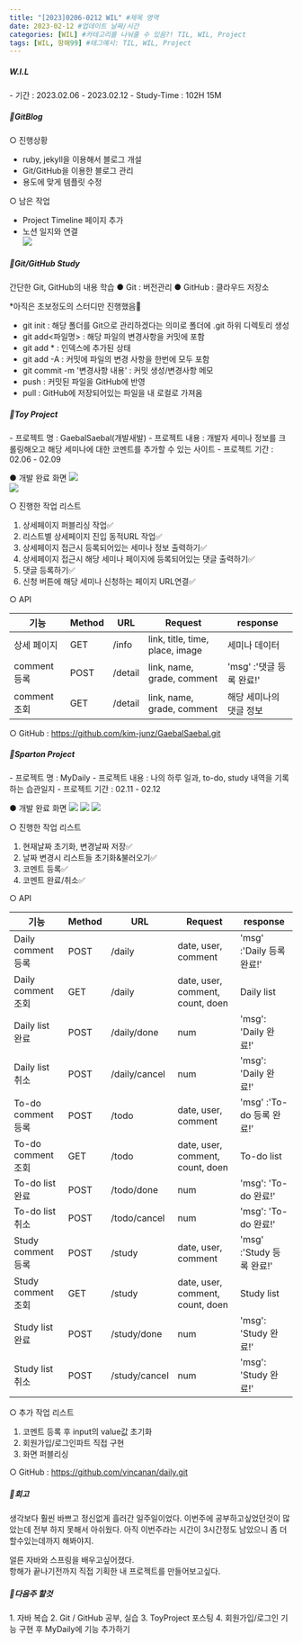 ```yaml
---
title: "[2023]0206-0212 WIL" #제목 영역
date: 2023-02-12 #업데이트 날짜/시간
categories: [WIL] #카테고리를 나눠줄 수 있음?! TIL, WIL, Project
tags: [WIL, 항해99] #태그예시: TIL, WIL, Project
---
```


<h5><strong>W.I.L</strong></h5>
- 기간 : 2023.02.06 - 2023.02.12
- Study-Time : 102H 15M
  
  
<h5><strong>📌GitBlog</strong></h5>
○ 진행상황

- ruby, jekyll을 이용해서 블로그 개설
- Git/GitHub을 이용한 블로그 관리
- 용도에 맞게 템플릿 수정

○ 남은 작업

- Project Timeline 페이지 추가
- 노션 일지와 연결  
  <img src="https://github.com/kim-junz/kim-junz.github.io/blob/main/_posts/2023/post_img/23-02-12/01.png?raw=true">

<h5><strong>📌Git/GitHub Study</strong></h5>
간단한 Git, GitHub의 내용 학습  
● Git : 버전관리  
● GitHub : 클라우드 저장소

\*아직은 초보정도의 스터디만 진행했음🤯

- git init : 해당 폴더를 Git으로 관리하겠다는 의미로 폴더에 .git 하위 디렉토리 생성
- git add<파일명> : 해당 파일의 변경사항을 커밋에 포함
- git add \* : 인덱스에 추가된 상태
- git add -A : 커밋에 파일의 변경 사항을 한번에 모두 포함
- git commit -m '변경사항 내용' : 커밋 생성/변경사항 메모
- push : 커밋된 파일을 GitHub에 반영
- pull : GitHub에 저장되어있는 파일을 내 로컬로 가져옴

<h5><strong>📌Toy Project</strong></h5>
- 프로젝트 명 : GaebalSaebal(개발새발)
- 프로젝트 내용 : 개발자 세미나 정보를 크롤링해오고 해당 세미나에 대한 코멘트를 추가할 수 있는 사이트
- 프로젝트 기간 : 02.06 - 02.09

● 개발 완료 화면
<img src="https://github.com/kim-junz/kim-junz.github.io/blob/main/_posts/2023/post_img/23-02-09/01.png?raw=true">  
<img src="https://github.com/kim-junz/kim-junz.github.io/blob/main/_posts/2023/post_img/23-02-09/02.png?raw=true">

○ 진행한 작업 리스트

1. 상세페이지 퍼블리싱 작업✅
2. 리스트별 상세페이지 진입 동적URL 작업✅
3. 상세페이지 접근시 등록되어있는 세미나 정보 출력하기✅
4. 상세페이지 접근시 해당 세미나 페이지에 등록되어있는 댓글 출력하기✅
5. 댓글 등록하기✅
6. 신청 버튼에 해당 세미나 신청하는 페이지 URL연결✅

○ API

| 기능         | Method | URL     | Request                         | response                 |
| ------------ | ------ | ------- | ------------------------------- | ------------------------ |
| 상세 페이지  | GET    | /info   | link, title, time, place, image | 세미나 데이터            |
| comment 등록 | POST   | /detail | link, name, grade, comment      | 'msg' :'댓글 등록 완료!' |
| comment 조회 | GET    | /detail | link, name, grade, comment      | 해당 세미나의 댓글 정보  |

○ GitHub : https://github.com/kim-junz/GaebalSaebal.git

<h5><strong>📌Sparton Project</strong></h5>
- 프로젝트 명 : MyDaily
- 프로젝트 내용 : 나의 하루 일과, to-do, study 내역을 기록하는 습관일지
- 프로젝트 기간 : 02.11 - 02.12

● 개발 완료 화면
<img src="https://github.com/kim-junz/kim-junz.github.io/blob/main/_posts/2023/post_img/23-02-12/02.png?raw=true">
<img src="https://github.com/kim-junz/kim-junz.github.io/blob/main/_posts/2023/post_img/23-02-12/03.png?raw=true">
<img src="https://github.com/kim-junz/kim-junz.github.io/blob/main/_posts/2023/post_img/23-02-12/04.png?raw=true">

○ 진행한 작업 리스트

1. 현재날짜 초기화, 변경날짜 저장✅
2. 날짜 변경시 리스트들 초기화&불러오기✅
3. 코멘트 등록✅
4. 코멘트 완료/취소✅

○ API

| 기능               | Method | URL           | Request                          | response                  |
| ------------------ | ------ | ------------- | -------------------------------- | ------------------------- |
| Daily comment 등록 | POST   | /daily        | date, user, comment              | 'msg' :'Daily 등록 완료!' |
| Daily comment 조회 | GET    | /daily        | date, user, comment, count, doen | Daily list                |
| Daily list 완료    | POST   | /daily/done   | num                              | 'msg': 'Daily 완료!'      |
| Daily list 취소    | POST   | /daily/cancel | num                              | 'msg': 'Daily 완료!'      |
| To-do comment 등록 | POST   | /todo         | date, user, comment              | 'msg' :'To-do 등록 완료!' |
| To-do comment 조회 | GET    | /todo         | date, user, comment, count, doen | To-do list                |
| To-do list 완료    | POST   | /todo/done    | num                              | 'msg': 'To-do 완료!'      |
| To-do list 취소    | POST   | /todo/cancel  | num                              | 'msg': 'To-do 완료!'      |
| Study comment 등록 | POST   | /study        | date, user, comment              | 'msg' :'Study 등록 완료!' |
| Study comment 조회 | GET    | /study        | date, user, comment, count, doen | Study list                |
| Study list 완료    | POST   | /study/done   | num                              | 'msg': 'Study 완료!'      |
| Study list 취소    | POST   | /study/cancel | num                              | 'msg': 'Study 완료!'      |

○ 추가 작업 리스트

1. 코멘트 등록 후 input의 value값 초기화
2. 회원가입/로그인파트 직접 구현
3. 화면 퍼블리싱

○ GitHub : https://github.com/vincanan/daily.git

<h5><strong>📌회고</strong></h5>
생각보다 훨씬 바쁘고 정신없게 흘러간 일주일이었다.  
이번주에 공부하고싶었던것이 많았는데 전부 하지 못해서 아쉬웠다.  
아직 이번주라는 시간이 3시간정도 남았으니 좀 더 할수있는데까지 해봐야지.

얼른 자바와 스프링을 배우고싶어졌다.  
항해가 끝나기전까지 직접 기획한 내 프로젝트를 만들어보고싶다.

<h5><strong>📌다음주 할것</strong></h5>
1. 자바 복습
2. Git / GitHub 공부, 실습
3. ToyProject 포스팅
4. 회원가입/로그인 기능 구현 후 MyDaily에 기능 추가하기
